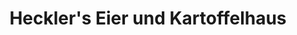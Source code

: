 ---
title: "Heckler's Eier und Kartoffelhaus"
url: /sauldorf/hecklers-eier-und-kartoffelhaus/
shop: Hofladen
---